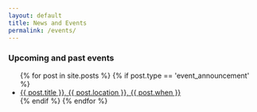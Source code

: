 ```yaml
---
layout: default
title: News and Events
permalink: /events/
---
```


<h3>Upcoming and past events</h3>
<ul class="post-list">
    {% for post in site.posts %}
    {% if post.type == 'event_announcement' %}
    <li>
        <a class="post-link" href="{{ post.website }}">{{ post.title }}, {{ post.location }}, {{ post.when }}</a>
    </li>
    {% endif %}
    {% endfor %}
</ul>
